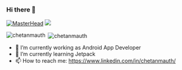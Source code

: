 ### Hi there 👋
[![MasterHead](https://appsmaventech.com/assets/images/blog/the-future-of-web-development.png)](https://chetanmauth.github.io/my_portfolio_website/#)
![](https://komarev.com/ghpvc/?username=chetanmauth)

<p><img align="left" src="https://github-readme-stats.vercel.app/api/top-langs?username=chetanmauth&show_icons=true&locale=en&layout=compact" alt="chetanmauth" /></p>

<p>&nbsp;<img align="center" src="https://github-readme-stats.vercel.app/api?username=chetanmauth&show_icons=true&locale=en" alt="chetanmauth" /></p>


- 🔭 I’m currently working as Android App Developer
- 🌱 I’m currently learning Jetpack
- 📫 How to reach me: https://www.linkedin.com/in/chetanmauth/



